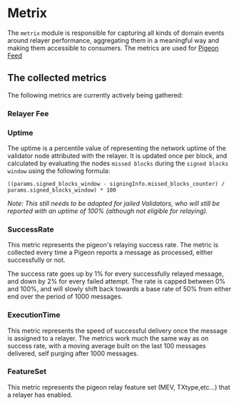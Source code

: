 # Metrix

The `metrix` module is responsible for capturing all kinds of domain events around relayer performance, aggregating them in a meaningful way and making them accessible to consumers. The metrics are used for [Pigeon Feed](./spec-treasury.md)

## The collected metrics

The following metrics are currently actively being gathered:

### Relayer Fee


### Uptime

The uptime is a percentile value of representing the network uptime of the validator node attributed with the relayer. It is updated once per block, and calculated by evaluating the nodes `missed blocks` during the `signed blocks window` using the following formula:

`((params.signed_blocks_window - signingInfo.missed_blocks_counter) / params.signed_blocks_window) * 100`
  
*Note: This still needs to be adapted for jailed Validators, who will still be reported with an uptime of 100% (although not eligible for relaying).*

### SuccessRate

This metric represents the pigeon's relaying success rate. The metric is collected every time a Pigeon reports a message as processed, either successfully or not. 

The success rate goes up by 1% for every successfully relayed message, and down by 2% for every failed attempt. The rate is capped between 0% and 100%, and will slowly shift back towards a base rate of 50% from either end over the period of 1000 messages. 

### ExecutionTime

This metric represents the speed of successful delivery once the message is assigned to a relayer. The metrics work much the same way as on success rate, with a moving average built on the last 100 messages delivered, self purging after 1000 messages.

### FeatureSet

This metric represents the pigeon relay feature set (MEV, TXtype,etc…) that a relayer has enabled. 